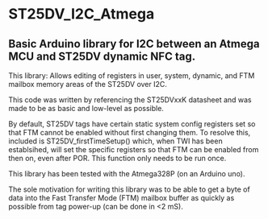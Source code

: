 # ST25DV_I2C_Atmega
Basic Arduino library for I2C between an Atmega MCU and ST25DV dynamic NFC tag.
---------------------------------------



This library: Allows editing of registers in user, system, dynamic, and FTM mailbox memory areas of the ST25DV over I2C. 
   
This code was written by referencing the ST25DVxxK datasheet and was made to be as basic and low-level as possible.
     
   By default, ST25DV tags have certain static system config registers set so that FTM cannot be enabled without first changing them. To resolve this,
   included is ST25DV_firstTimeSetup() which, when TWI has been establsihed, will set the specific registers so that FTM can be enabled from then on, even after POR. This function only needs to be run once.
   
   This library has been tested with the Atmega328P (on an Arduino uno).
   
   
The sole motivation for writing this library was to be able to get a byte of data into the Fast Transfer Mode (FTM) mailbox buffer as quickly as possible from tag power-up (can be done in <2 mS).
